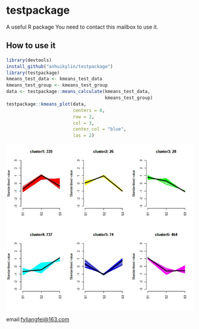 # testpackage
A useful R package
You need to contact this mailbox to use it.
## How to use it
```r
library(devtools)
install_github("anhuikylin/testpackage")
library(testpackage)
kmeans_test_data <- kmeans_test_data
kmeans_test_group <- kmeans_test_group
data <- testpackage::means_calculate(kmeans_test_data,
                                     kmeans_test_group)
testpackage::kmeans_plot(data,
                         centers = 6,
                         row = 2,
                         col = 3,
                         center_col = "blue",
                         las = 2)
```
![image](https://github.com/anhuikylin/printhello/blob/master/Rplot68.jpeg) 

email:fyliangfei@163.com
